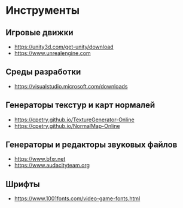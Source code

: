 Инструменты
===========

## Игровые движки

* <https://unity3d.com/get-unity/download>
* <https://www.unrealengine.com>

## Среды разработки

* <https://visualstudio.microsoft.com/downloads>

## Генераторы текстур и карт нормалей

* <https://cpetry.github.io/TextureGenerator-Online>
* <https://cpetry.github.io/NormalMap-Online>

## Генераторы и редакторы звуковых файлов

* <https://www.bfxr.net>
* <https://www.audacityteam.org>

## Шрифты

* <https://www.1001fonts.com/video-game-fonts.html>
